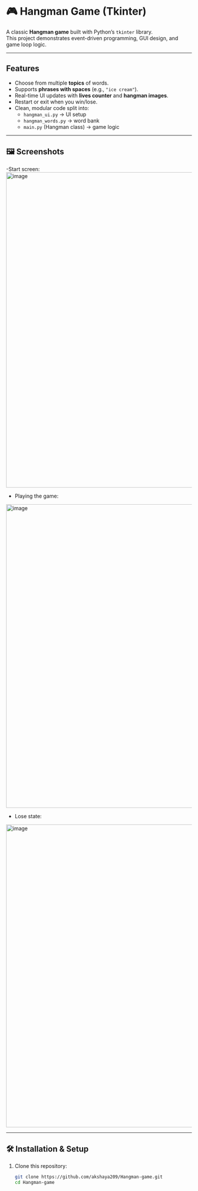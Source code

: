 # 🎮 Hangman Game (Tkinter)

A classic **Hangman game** built with Python’s `tkinter` library.  
This project demonstrates event-driven programming, GUI design, and game loop logic.  

---

## Features
- Choose from multiple **topics** of words.
- Supports **phrases with spaces** (e.g., `"ice cream"`).
- Real-time UI updates with **lives counter** and **hangman images**.
- Restart or exit when you win/lose.
- Clean, modular code split into:
  - `hangman_ui.py` → UI setup
  - `hangman_words.py` → word bank
  - `main.py` (Hangman class) → game logic

---

## 🖼️ Screenshots

> 


 -Start screen:
  <img width="800" height="853" alt="image" src="https://github.com/user-attachments/assets/7f29a448-fa94-47fa-b0ff-1cca93c34bd8" />


- Playing the game:  
<img width="793" height="821" alt="image" src="https://github.com/user-attachments/assets/1732070d-65ce-4f53-a5bb-55e794b1b8ae" />



- Lose state:
<img width="803" height="819" alt="image" src="https://github.com/user-attachments/assets/32441bc8-48ff-4def-9340-0afcbb999002" />







---

## 🛠️ Installation & Setup

1. Clone this repository:
   ```bash
   git clone https://github.com/akshaya209/Hangman-game.git
   cd Hangman-game
